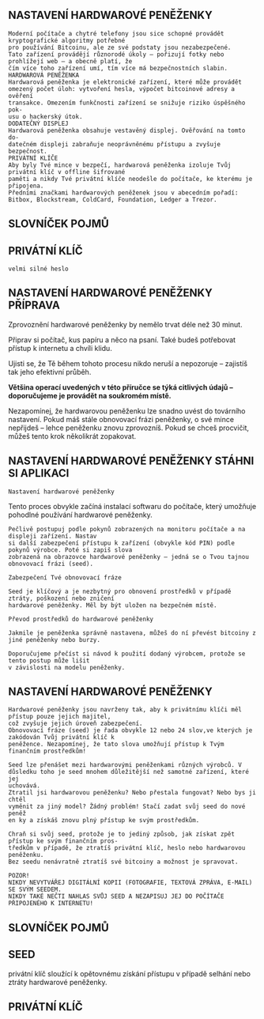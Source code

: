 ## NASTAVENÍ HARDWAROVÉ PENĚŽENKY

```
Moderní počítače a chytré telefony jsou sice schopné provádět kryptografické algoritmy potřebné
pro používání Bitcoinu, ale ze své podstaty jsou nezabezpečené.
Tato zařízení provádějí různorodé úkoly – pořizují fotky nebo prohlížejí web – a obecně platí, že
čím více toho zařízení umí, tím více má bezpečnostních slabin.
HARDWAROVÁ PENĚŽENKA
Hardwarová peněženka je elektronické zařízení, které může provádět
omezený počet úloh: vytvoření hesla, výpočet bitcoinové adresy a ověření
transakce. Omezením funkčnosti zařízení se snižuje riziko úspěšného pok-
usu o hackerský útok.
DODATEČNÝ DISPLEJ
Hardwarová peněženka obsahuje vestavěný displej. Ověřování na tomto do-
datečném displeji zabraňuje neoprávněnému přístupu a zvyšuje bezpečnost.
PRIVÁTNÍ KLÍČE
Aby byly Tvé mince v bezpečí, hardwarová peněženka izoluje Tvůj privátní klíč v offline šifrované
paměti a nikdy Tvé privátní klíče neodešle do počítače, ke kterému je připojena.
Předními značkami hardwarových peněženek jsou v abecedním pořadí:
Bitbox, Blockstream, ColdCard, Foundation, Ledger a Trezor.
```
## SLOVNÍČEK POJMŮ

## PRIVÁTNÍ KLÍČ

```
velmi silné heslo
```


## NASTAVENÍ HARDWAROVÉ PENĚŽENKY PŘÍPRAVA

Zprovoznění hardwarové peněženky by nemělo trvat déle než 30 minut.

Připrav si počítač, kus papíru a něco na psaní. Také budeš potřebovat přístup k internetu a chvíli
klidu.

Ujisti se, že Tě během tohoto procesu nikdo neruší a nepozoruje – zajistíš tak jeho efektivní průběh.

**Většina operací uvedených v této příručce se týká citlivých údajů – doporučujeme je provádět
na soukromém místě.**

Nezapomínej, že hardwarovou peněženku lze snadno uvést do továrního nastavení. Pokud máš
stále obnovovací frázi peněženky, o své mince nepřijdeš – lehce peněženku znovu zprovozníš.
Pokud se chceš procvičit, můžeš tento krok několikrát zopakovat.



## NASTAVENÍ HARDWAROVÉ PENĚŽENKY STÁHNI SI APLIKACI

```
Nastavení hardwarové peněženky
```
Tento proces obvykle začíná instalací softwaru do počítače, který umožňuje pohodlné používání
hardwarové peněženky.

```
Pečlivě postupuj podle pokynů zobrazených na monitoru počítače a na displeji zařízení. Nastav
si další zabezpečení přístupu k zařízení (obvykle kód PIN) podle pokynů výrobce. Poté si zapiš slova
zobrazená na obrazovce hardwarové peněženky – jedná se o Tvou tajnou obnovovací frázi (seed).
```
```
Zabezpečení Tvé obnovovací fráze
```
```
Seed je klíčový a je nezbytný pro obnovení prostředků v případě ztráty, poškození nebo zničení
hardwarové peněženky. Měl by být uložen na bezpečném místě.
```
```
Převod prostředků do hardwarové peněženky
```
```
Jakmile je peněženka správně nastavena, můžeš do ní převést bitcoiny z jiné peněženky nebo burzy.
```
```
Doporučujeme přečíst si návod k použití dodaný výrobcem, protože se tento postup může lišit
v závislosti na modelu peněženky.
```


## NASTAVENÍ HARDWAROVÉ PENĚŽENKY

```
Hardwarové peněženky jsou navrženy tak, aby k privátnímu klíči měl přístup pouze jejich majitel,
což zvyšuje jejich úroveň zabezpečení.
Obnovovací fráze (seed) je řada obvykle 12 nebo 24 slov,ve kterých je zakódován Tvůj privátní klíč k
peněžence. Nezapomínej, že tato slova umožňují přístup k Tvým finančním prostředkům!
```
```
Seed lze přenášet mezi hardwarovými peněženkami různých výrobců. V
důsledku toho je seed mnohem důležitější než samotné zařízení, které jej
uchovává.
Ztratil jsi hardwarovou peněženku? Nebo přestala fungovat? Nebo bys ji chtěl
vyměnit za jiný model? Žádný problém! Stačí zadat svůj seed do nové peněž
en ky a získáš znovu plný přístup ke svým prostředkům.
```
```
Chraň si svůj seed, protože je to jediný způsob, jak získat zpět přístup ke svým finančním pros-
tředkům v případě, že ztratíš privátní klíč, heslo nebo hardwarovou peněženku.
Bez seedu nenávratně ztratíš své bitcoiny a možnost je spravovat.
```
```
POZOR!
NIKDY NEVYTVÁŘEJ DIGITÁLNÍ KOPII (FOTOGRAFIE, TEXTOVÁ ZPRÁVA, E-MAIL) SE SVÝM SEEDEM.
NIKDY TAKÉ NEČTI NAHLAS SVŮJ SEED A NEZAPISUJ JEJ DO POČÍTAČE PŘIPOJENÉHO K INTERNETU!
```
## SLOVNÍČEK POJMŮ

## SEED

privátní klíč sloužící k
opětovnému získání
přístupu v případě selhání
nebo ztráty hardwarové
peněženky.

## PRIVÁTNÍ KLÍČ